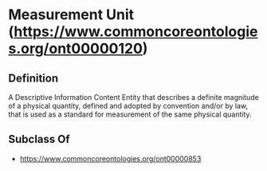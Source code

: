 # Measurement Unit (https://www.commoncoreontologies.org/ont00000120)

## Definition
A Descriptive Information Content Entity that describes a definite magnitude of a physical quantity, defined and adopted by convention and/or by law, that is used as a standard for measurement of the same physical quantity.

## Subclass Of
- https://www.commoncoreontologies.org/ont00000853

